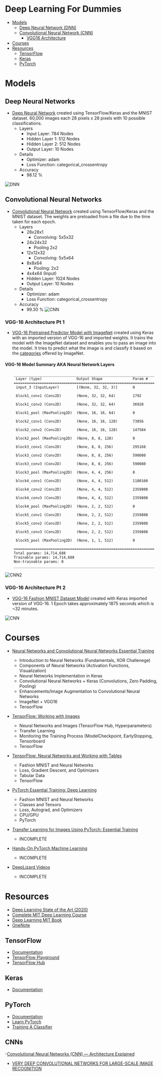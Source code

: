 # Deep Learning For Dummies

- [Models](#models)
  - [Deep Neural Network (DNN)](#deep-neural-networks)
  - [Convolutional Neural Network (CNN)](#convolutional-neural-networks)
    - [VGG16 Architecture](#vgg-16-architecture-pt-1)
- [Courses](#courses)
- [Resources](#resources)
  - [TensorFlow](#tensorflow)
  - [Keras](#keras)
  - [PyTorch](#pytorch)

# Models
## Deep Neural Networks

- [Deep Neural Network](https://colab.research.google.com/drive/1ydb9ww3bMfoFe74xJAxrBftPDytn42X2?usp=sharing) created using TensorFlow/Keras and the MNIST dataset. 60,000 images each 28 pixels x 28 pixels with 10 possible classifications.
  - Layers
    - Input Layer: 784 Nodes
    - Hidden Layer 1: 512 Nodes
    - Hidden Layer 2: 512 Nodes
    - Output Layer: 10 Nodes
  - Details
    - Optimizer: adam
    - Loss Function: categorical_crossentropy
  - Accuracy
    - 98.12 %
  
![DNN](https://github.com/Antonio-Villarreal/DeepLearningModels/blob/main/Resources/Neural%20Network%20Visual.jpeg)

## Convolutional Neural Networks

- [Convolutional Neural Network](https://colab.research.google.com/drive/1DcrntEMfznsbIOT0yzZbGDTF9UGslY81#scrollTo=bP-s7oEidBri) created using TensorFlow/Keras and the MNIST dataset. The weights are preloaded from a file due to the time taken for each epoch.
  - Layers
    - 28x28x1
      - Convolving: 5x5x32
    - 24x24x32
      - Pooling 2x2
    - 12x12x32
      - Convolving: 5x5x64
    - 8x8x64
      - Pooling: 2x2
    - 4x4x64 (Input)
    - Hidden Layer: 1024 Nodes
    - Output Layer: 10 Nodes
  - Details
    - Optimizer: adam
    - Loss Function: categorical_crossentropy
  - Accuracy
    - 99.30 %
![CNN](https://github.com/Antonio-Villarreal/DeepLearningModels/blob/main/Resources/Convolutional%20Neural%20Network.png)

### VGG-16 Architecture Pt 1

- [VGG-16 Pretrained Predictor Model with ImageNet](https://colab.research.google.com/drive/1Q-PJClS1XzEHucVvsiO1kf7DgMXIWakY?usp=sharing) created using Keras with an imported version of VGG-16 and imported weights. It trains the model with the ImageNet dataset and enables you to pass an image into the model. It tries to predict what the image is and classify it based on the [categories](https://github.com/Antonio-Villarreal/Deep-Learning-For-Dummies/blob/main/Resources/Neural%20Networks%20and%20Convolutional%20Neural%20Networks/Ch07/07_02/data/synset_words.txt) offered by ImageNet.

#### VGG-16 Model Summary AKA Neural Network Layers
```
    _________________________________________________________________
     Layer (type)                Output Shape              Param #   
    =================================================================
     input_3 (InputLayer)        [(None, 32, 32, 3)]       0         

     block1_conv1 (Conv2D)       (None, 32, 32, 64)        1792      

     block1_conv2 (Conv2D)       (None, 32, 32, 64)        36928     

     block1_pool (MaxPooling2D)  (None, 16, 16, 64)        0         

     block2_conv1 (Conv2D)       (None, 16, 16, 128)       73856     

     block2_conv2 (Conv2D)       (None, 16, 16, 128)       147584    

     block2_pool (MaxPooling2D)  (None, 8, 8, 128)         0         

     block3_conv1 (Conv2D)       (None, 8, 8, 256)         295168    

     block3_conv2 (Conv2D)       (None, 8, 8, 256)         590080    

     block3_conv3 (Conv2D)       (None, 8, 8, 256)         590080    

     block3_pool (MaxPooling2D)  (None, 4, 4, 256)         0         

     block4_conv1 (Conv2D)       (None, 4, 4, 512)         1180160   

     block4_conv2 (Conv2D)       (None, 4, 4, 512)         2359808   

     block4_conv3 (Conv2D)       (None, 4, 4, 512)         2359808   

     block4_pool (MaxPooling2D)  (None, 2, 2, 512)         0         

     block5_conv1 (Conv2D)       (None, 2, 2, 512)         2359808   

     block5_conv2 (Conv2D)       (None, 2, 2, 512)         2359808   

     block5_conv3 (Conv2D)       (None, 2, 2, 512)         2359808   

     block5_pool (MaxPooling2D)  (None, 1, 1, 512)         0         

    =================================================================
    Total params: 14,714,688
    Trainable params: 14,714,688
    Non-trainable params: 0
    _________________________________________________________________
```
![CNN2](https://github.com/Antonio-Villarreal/DeepLearningStuff/blob/main/Resources/VGG16.png)

### VGG-16 Architecture Pt 2

- [VGG-16 Fashion MNIST Dataset Model](https://colab.research.google.com/drive/1TX1tFMLwGj4R0llDvkNnawWkH3zjttdi?usp=sharing) created with Keras imported version of VGG-16. 1 Epoch takes approximately 1875 seconds which is ~32 minutes.

![CNN](https://github.com/Antonio-Villarreal/Deep-Learning-For-Dummies/blob/main/Resources/CNN.jpeg)


# Courses

- [Neural Networks and Convolutional Neural Networks Essential Training](https://www.linkedin.com/learning/neural-networks-and-convolutional-neural-networks-essential-training/welcome?autoplay=true&resume=false&u=41282748)
  - Introduction to Neural Networks (Fundamentals, XOR Challenege)
  - Components of Neural Networks (Activation Functions, Visualization)
  - Neural Networks Implementation in Keras
  - Convolutional Neural Networks + Keras (Convolutions, Zero Padding, Pooling)
  - Enhancements/Image Augmentation to Convolutional Neural Networks
  - ImageNet + VGG16
  - TensorFlow
  
- [TensorFlow: Working with Images](https://www.linkedin.com/learning/tensorflow-working-with-images/work-with-gray-and-color-images-using-transfer-learning-and-fine-tuning?u=41282748)
  - Neural Networks and Images (TensorFlow Hub, Hyperparameters)
  - Transfer Learning
  - Monitoring the Training Process (ModelCheckpoint, EarlyStopping, Tensorboard
  - TensorFlow
  
- [TensorFlow: Neural Networks and Working with Tables](https://www.linkedin.com/learning/tensorflow-neural-networks-and-working-with-tables/using-tensorflow-for-neural-networks-and-tables?u=41282748)
  - Fashion MNIST and Neural Networks
  - Loss, Gradient Descent, and Optimizers
  - Tabular Data
  - TensorFlow
  
- [PyTorch Essential Training: Deep Learning](https://www.linkedin.com/learning/pytorch-essential-training-deep-learning/welcome?autoplay=true&u=41282748)
  - Fashion MNIST and Neural Networks
  - Classes and Tensors
  - Loss, Autograd, and Optimizers
  - CPU/GPU
  - PyTorch
  
- [Transfer Learning for Images Using PyTorch: Essential Training](https://www.linkedin.com/learning/transfer-learning-for-images-using-pytorch-essential-training/welcome?autoplay=true&u=41282748)
  - INCOMPLETE
  
- [Hands-On PyTorch Machine Learning](https://www.linkedin.com/learning/hands-on-pytorch-machine-learning/explore-the-capabilities-of-pytorch?autoplay=true&u=41282748)
  - INCOMPLETE
  
- [DeepLizard Videos](https://www.youtube.com/watch?v=v5cngxo4mIg&list=PLZbbT5o_s2xrfNyHZsM6ufI0iZENK9xgG) 
  - INCOMPLETE
  
# Resources
- [Deep Learning State of the Art (2020)](https://www.youtube.com/watch?v=0VH1Lim8gL8&list=PLrAXtmErZgOeiKm4sgNOknGvNjby9efdf)
- [Complete MIT Deep Learning Course](https://deeplearning.mit.edu/)
- [Deep Learning MIT Book](https://www.deeplearningbook.org/)
- [OneNote](https://uflorida-my.sharepoint.com/:o:/g/personal/a_villarreal1_ufl_edu/EqN_9uO1-XNMmhl5iqskOEYBs22S03ytZV7OD-RiHwK_4g?e=oHywni)

## TensorFlow
- [Documentation](https://www.tensorflow.org/api_docs)
- [TensorFlow Playground](https://playground.tensorflow.org/#activation=tanh&batchSize=10&dataset=circle&regDataset=reg-plane&learningRate=0.03&regularizationRate=0&noise=0&networkShape=4,2&seed=0.82501&showTestData=false&discretize=false&percTrainData=50&x=true&y=true&xTimesY=false&xSquared=false&ySquared=false&cosX=false&sinX=false&cosY=false&sinY=false&collectStats=false&problem=classification&initZero=false&hideText=false)
- [TensorFlow Hub](https://www.tensorflow.org/hub)

## Keras
- [Documentation](https://keras.io/)

## PyTorch
- [Documentation](https://pytorch.org/docs/stable/index.html)
- [Learn PyTorch](https://www.learnpytorch.io/)
- [Training A Classifier](https://pytorch.org/tutorials/beginner/blitz/cifar10_tutorial.html)

## CNNs
-[Convolutional Neural Networks (CNN) — Architecture Explained](https://medium.com/@draj0718/convolutional-neural-networks-cnn-architectures-explained-716fb197b243)
- [VERY DEEP CONVOLUTIONAL NETWORKS FOR LARGE-SCALE IMAGE RECOGNITION](https://arxiv.org/pdf/1409.1556.pdf)
